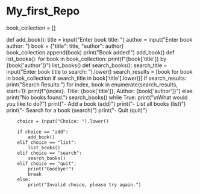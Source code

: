 # My_first_Repo
book_collection = []

def add_book():
    title = input("Enter book title: ")
    author = input("Enter book author: ")
    book = {"title": title, "author": author}
    book_collection.append(book)
    print("Book added!")
add_book()
def list_books():
  for book in book_collection:
    print(f"{book['title']} by {book['author']}")
list_books()
def search_books():
    search_title = input("Enter book title to search: ").lower()
    search_results = [book for book in book_collection if search_title in book['title'].lower()]
    if search_results:
        print("Search Results:")
        for index, book in enumerate(search_results, start=1):
            print(f"{index}. Title: {book['title']}, Author: {book['author']}")
    else:
        print("No books found.")
search_books()
while True:
        print("\nWhat would you like to do?")
        print("- Add a book (add)")
        print("- List all books (list)")
        print("- Search for a book (search)")
        print("- Quit (quit)")

        choice = input("Choice: ").lower()

        if choice == "add":
            add_book()
        elif choice == "list":
            list_books()
        elif choice == "search":
            search_books()
        elif choice == "quit":
            print("Goodbye!")
            break
        else:
            print("Invalid choice, please try again.")
